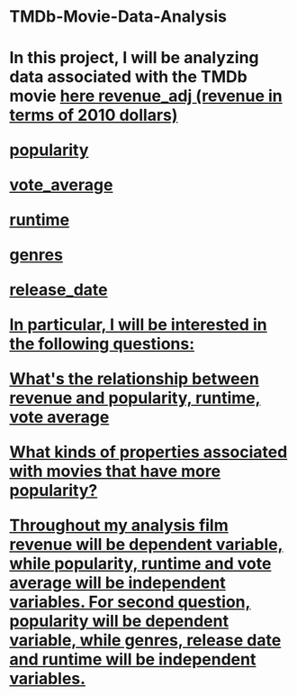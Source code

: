 <h1> TMDb-Movie-Data-Analysis<h1>
  
<p> In this project, I will be analyzing data associated with the TMDb movie <a href="https://www.kaggle.com/tmdb/tmdb-movie-metadata">here</a. Each row corresponds to a movie and includes a range of data about each film. Relevant data to be used in the following analysis include the following variables:

   <p> revenue_adj (revenue in terms of 2010 dollars)
   </p> popularity
   </p> vote_average
   </p> runtime
   </p>  genres
   </p>  release_date

<p>In particular, I will be interested in the following questions:

   <p> What's the relationship between revenue and popularity, runtime, vote average
   </p> What kinds of properties associated with movies that have more popularity? 

<p>Throughout my analysis film revenue will be dependent variable, while popularity, runtime and vote average will be independent variables. For second question, popularity will be dependent variable, while genres, release date and runtime will be independent variables.
